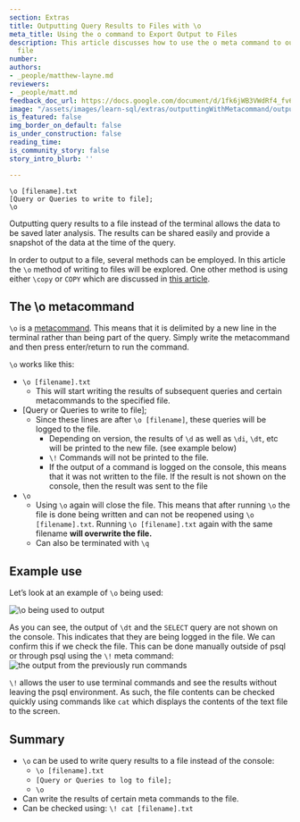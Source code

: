```yaml
---
section: Extras
title: Outputting Query Results to Files with \o
meta_title: Using the o command to Export Output to Files
description: This article discusses how to use the o meta command to output to a text
  file
number: 
authors:
- _people/matthew-layne.md
reviewers:
- _people/matt.md
feedback_doc_url: https://docs.google.com/document/d/1fk6jWB3VWdRf4_fv6eIN83VVEsV_SbeAe7o-4M3CNJw/edit?usp=sharing
image: "/assets/images/learn-sql/extras/outputtingWithMetacommand/outputtingWithMeta_0.png"
is_featured: false
img_border_on_default: false
is_under_construction: false
reading_time: 
is_community_story: false
story_intro_blurb: ''

---
```

```code
\o [filename].txt
[Query or Queries to write to file];
\o
```

Outputting query results to a file instead of the terminal allows the data to be saved later analysis. The results can be shared easily and provide a snapshot of the data at the time of the query.

In order to output to a file, several methods can be employed. In this article the `\o` method of writing to files will be explored. One other method is using either `\copy` or `COPY` which are discussed in [this article](https://dataschool.com/learn-sql/export-to-csv-from-psql/).

## The \\o metacommand

`\o` is a [metacommand](https://chartio.com/resources/tutorials/how-to-list-databases-and-tables-in-postgresql-using-psql/). This means that it is delimited by a new line in the terminal rather than being part of the query. Simply write the metacommand and then press enter/return to run the command.

`\o` works like this:

* `\o [filename].txt`
  * This will start writing the results of subsequent queries and certain metacommands to the specified file.
* \[Query or Queries to write to file\];
  * Since these lines are after `\o [filename]`, these queries will be logged to the file.
    * Depending on version, the results of `\d` as well as `\di`, `\dt`, etc will be printed to the new file. (see example below)
    * `\!` Commands will not be printed to the file.
    * If the output of a command is logged on the console, this means that it was not written to the file. If the result is not shown on the console, then the result was sent to the file
* `\o`
  * Using `\o` again will close the file. This means that after running `\o` the file is done being written and can not be reopened using `\o [filename].txt`. Running `\o [filename].txt` again with the same filename **will overwrite the file.**
  * Can also be terminated with `\q`

## Example use

Let’s look at an example of `\o` being used:

![\\o being used to output](/assets/images/learn-sql/extras/outputtingWithMetacommand/outputtingWithMeta_0.png)

As you can see, the output of `\dt` and the `SELECT` query are not shown on the console. This indicates that they are being logged in the file. We can confirm this if we check the file. This can be done manually outside of psql or through psql using the `\!` meta command:![the output from the previously run commands](/assets/images/learn-sql/extras/outputtingWithMetacommand/outputtingWithMeta_1.png)

`\!` allows the user to use terminal commands and see the results without leaving the psql environment. As such, the file contents can be checked quickly using commands like `cat` which displays the contents of the text file to the screen. 

## Summary

* `\o` can be used to write query results to a file instead of the console:
  * `\o [filename].txt`
  * `[Query or Queries to log to file];`
  * `\o`
* Can write the results of certain meta commands to the file.
* Can be checked using: `\! cat [filename].txt`